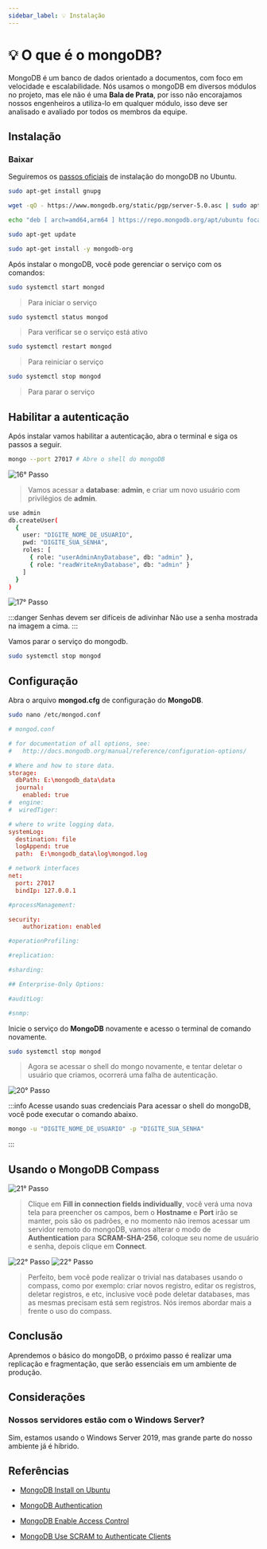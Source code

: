 ```yaml
---
sidebar_label: 💡 Instalação
---
```


# 💡 O que é o mongoDB?

MongoDB é um banco de dados orientado a documentos, com foco em velocidade e escalabilidade. Nós usamos o mongoDB em diversos módulos no projeto, mas ele não é uma **Bala de Prata**, por isso não encorajamos nossos engenheiros a utiliza-lo em qualquer módulo, isso deve ser analisado e avaliado por todos os membros da equipe.

## Instalação

### Baixar

Seguiremos os [passos oficiais](https://www.mongodb.com/docs/manual/tutorial/install-mongodb-on-ubuntu/) de instalação do mongoDB no Ubuntu.

```bash title="Terminal de Comando"
sudo apt-get install gnupg
```

```bash title="Terminal de Comando"
wget -qO - https://www.mongodb.org/static/pgp/server-5.0.asc | sudo apt-key add -
```

```bash title="Terminal de Comando"
echo "deb [ arch=amd64,arm64 ] https://repo.mongodb.org/apt/ubuntu focal/mongodb-org/5.0 multiverse" | sudo tee /etc/apt/sources.list.d/mongodb-org-5.0.list
```

```bash title="Terminal de Comando"
sudo apt-get update
```

```bash title="Terminal de Comando"
sudo apt-get install -y mongodb-org
```

Após instalar o mongoDB, você pode gerenciar o serviço com os comandos:

```bash title="Terminal de Comando"
sudo systemctl start mongod
```

> Para iniciar o serviço

```bash title="Terminal de Comando"
sudo systemctl status mongod
```

> Para verificar se o serviço está ativo

```bash title="Terminal de Comando"
sudo systemctl restart mongod
```

> Para reiniciar o serviço

```bash title="Terminal de Comando"
sudo systemctl stop mongod
```

> Para parar o serviço

## Habilitar a autenticação

Após instalar vamos habilitar a autenticação, abra o terminal e siga os passos a seguir.

```bash title="Terminal de Comando"
mongo --port 27017 # Abre o shell do mongoDB
```

![16° Passo](https://i.imgur.com/fzBinde.png)

> Vamos acessar a **database**: **admin**, e criar um novo usuário com privilégios de **admin**.

```bash title="Terminal de Comando"
use admin
db.createUser(
  {
    user: "DIGITE_NOME_DE_USUARIO",
    pwd: "DIGITE_SUA_SENHA",
    roles: [
      { role: "userAdminAnyDatabase", db: "admin" },
      { role: "readWriteAnyDatabase", db: "admin" }
    ]
  }
)
```

![17° Passo](https://i.imgur.com/QTWwthg.png)

:::danger Senhas devem ser difíceis de adivinhar
Não use a senha mostrada na imagem a cima.
:::

Vamos parar o serviço do mongodb.

```bash title="Terminal de Comando"
sudo systemctl stop mongod
```

## Configuração

Abra o arquivo **mongod.cfg** de configuração do **MongoDB**.

```bash title="Terminal de Comando"
sudo nano /etc/mongod.conf
```

```conf {27-28} title="/bin/mongod.cfg"
# mongod.conf

# for documentation of all options, see:
#   http://docs.mongodb.org/manual/reference/configuration-options/

# Where and how to store data.
storage:
  dbPath: E:\mongodb_data\data
  journal:
    enabled: true
#  engine:
#  wiredTiger:

# where to write logging data.
systemLog:
  destination: file
  logAppend: true
  path:  E:\mongodb_data\log\mongod.log

# network interfaces
net:
  port: 27017
  bindIp: 127.0.0.1

#processManagement:

security:
    authorization: enabled

#operationProfiling:

#replication:

#sharding:

## Enterprise-Only Options:

#auditLog:

#snmp:
```

Inicie o serviço do **MongoDB** novamente e acesso o terminal de comando novamente.

```bash title="Terminal de Comando"
sudo systemctl stop mongod
```

> Agora se acessar o shell do mongo novamente, e tentar deletar o usuário que criamos, ocorrerá uma falha de autenticação.

![20° Passo](https://i.imgur.com/gHAdgE5.png)

:::info Acesse usando suas credenciais
Para acessar o shell do mongoDB, você pode executar o comando abaixo.

```bash title="Terminal de Comando"
mongo -u "DIGITE_NOME_DE_USUARIO" -p "DIGITE_SUA_SENHA"
```

:::

## Usando o MongoDB Compass

![21° Passo](https://i.imgur.com/h3x6e9H.png)

> Clique em **Fill in connection fields individually**, você verá uma nova tela para preencher os campos, bem o **Hostname** e **Port** irão se manter, pois são os padrões, e no momento não iremos acessar um servidor remoto do mongoDB, vamos alterar o modo de **Authentication** para **SCRAM-SHA-256**, coloque seu nome de usuário e senha, depois clique em **Connect**.

![22° Passo](https://i.imgur.com/Uh6l8LR.png)
![22° Passo](https://i.imgur.com/czbYsbf.png)

> Perfeito, bem você pode realizar o trivial nas databases usando o compass, como por exemplo: criar novos registro, editar os registros, deletar registros, e etc, inclusive você pode deletar databases, mas as mesmas precisam está sem registros. Nós iremos abordar mais a frente o uso do compass.

## Conclusão

Aprendemos o básico do mongoDB, o próximo passo é realizar uma replicação e fragmentação, que serão essenciais em um ambiente de produção.

## Considerações

### Nossos servidores estão com o Windows Server?

Sim, estamos usando o Windows Server 2019, mas grande parte do nosso ambiente já é híbrido.

## Referências

- [MongoDB Install on Ubuntu](https://www.mongodb.com/docs/manual/tutorial/install-mongodb-on-ubuntu/)

- [MongoDB Authentication](https://docs.mongodb.com/manual/core/authentication/)

- [MongoDB Enable Access Control](https://docs.mongodb.com/manual/tutorial/enable-authentication/#std-label-enable-access-control)

- [MongoDB Use SCRAM to Authenticate Clients](https://docs.mongodb.com/manual/tutorial/configure-scram-client-authentication/)